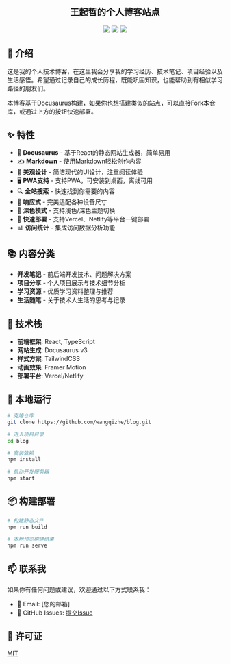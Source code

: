 <h2 align="center">
王起哲的个人博客站点
</h2>
<p align="center">
<a href="https://vercel.com/new/clone?repository-url=https://github.com/wangqizhe/blog/tree/main&project-name=blog&repo-name=blog" rel="nofollow"><img src="https://vercel.com/button"></a>
<a href="https://app.netlify.com/start/deploy?repository=https://github.com/wangqizhe/blog" rel="nofollow"><img src="https://www.netlify.com/img/deploy/button.svg"></a>
<a href="https://stackblitz.com/github/wangqizhe/blog" rel="nofollow"><img src="https://developer.stackblitz.com/img/open_in_stackblitz.svg"></a>
</p>

## 👋 介绍

这是我的个人技术博客，在这里我会分享我的学习经历、技术笔记、项目经验以及生活感悟。希望通过记录自己的成长历程，既能巩固知识，也能帮助到有相似学习路径的朋友们。

本博客基于Docusaurus构建，如果你也想搭建类似的站点，可以直接Fork本仓库，或通过上方的按钮快速部署。

## ✨ 特性

- 🦖 **Docusaurus** - 基于React的静态网站生成器，简单易用
- ✍️ **Markdown** - 使用Markdown轻松创作内容
- 🎨 **美观设计** - 简洁现代的UI设计，注重阅读体验
- 🖥️ **PWA支持** - 支持PWA，可安装到桌面，离线可用
- 🔍 **全站搜索** - 快速找到你需要的内容
- 📱 **响应式** - 完美适配各种设备尺寸
- 🌙 **深色模式** - 支持浅色/深色主题切换
- 🚀 **快速部署** - 支持Vercel、Netlify等平台一键部署
- 📊 **访问统计** - 集成访问数据分析功能

## 📚 内容分类

- **开发笔记** - 前后端开发技术、问题解决方案
- **项目分享** - 个人项目展示与技术细节分析
- **学习资源** - 优质学习资料整理与推荐
- **生活随笔** - 关于技术人生活的思考与记录

## :wrench: 技术栈

- **前端框架**: React, TypeScript
- **网站生成**: Docusaurus v3
- **样式方案**: TailwindCSS
- **动画效果**: Framer Motion
- **部署平台**: Vercel/Netlify

## 🚀 本地运行

```bash
# 克隆仓库
git clone https://github.com/wangqizhe/blog.git

# 进入项目目录
cd blog

# 安装依赖
npm install

# 启动开发服务器
npm start
```

## 📦 构建部署

```bash
# 构建静态文件
npm run build

# 本地预览构建结果
npm run serve
```

## 📫 联系我

如果你有任何问题或建议，欢迎通过以下方式联系我：

- 📧 Email: [您的邮箱]
- 💬 GitHub Issues: [提交Issue](https://github.com/wangqizhe/blog/issues)

## 📝 许可证

[MIT](./LICENSE)
